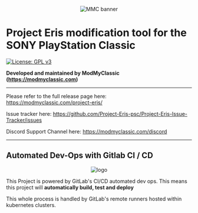 <div align="center">
  
![MMC banner](https://modmyclassic.com/wp-content/uploads/2020/02/Project-Eris_LightLogo.png)

</div>

# Project Eris modification tool for the SONY PlayStation Classic

[![License: GPL v3](https://img.shields.io/badge/License-GPLv3-blue.svg)](https://www.gnu.org/licenses/gpl-3.0)

**Developed and maintained by ModMyClassic (https://modmyclassic.com)** 

---

Please refer to the full release page here: https://modmyclassic.com/project-eris/

Issue tracker here: https://github.com/Project-Eris-psc/Project-Eris-Issue-Tracker/issues

Discord Support Channel here: https://modmyclassic.com/discord

---

## Automated Dev-Ops with Gitlab CI / CD

<div align="center">
  
![logo](https://i.imgur.com/jCA6WWK.png)

</div>

This Project is powered by GitLab's CI/CD automated dev ops. This means this project will **automatically build, test and deploy**

This whole process is handled by GitLab's remote runners hosted within kubernetes clusters.
